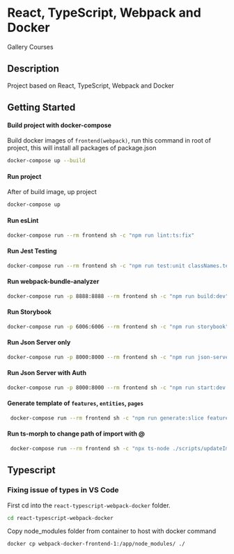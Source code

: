# React, TypeScript, Webpack and Docker

Gallery Courses

## Description

Project based on React, TypeScript, Webpack and Docker

## Getting Started

#### Build project with docker-compose
Build docker images of  ```frontend(webpack)```, run this command in root of project, this 
will install all packages of package.json
```bash
docker-compose up --build   
```
#### Run project
After of build image, up project
```bash
docker-compose up
```
#### Run esLint
```bash
docker-compose run --rm frontend sh -c "npm run lint:ts:fix" 
```
#### Run Jest Testing
```bash
docker-compose run --rm frontend sh -c "npm run test:unit classNames.test.ts"
```
#### Run webpack-bundle-analyzer
```bash
docker-compose run -p 8888:8888 --rm frontend sh -c "npm run build:dev"
```

#### Run Storybook
```bash
docker-compose run -p 6006:6006 --rm frontend sh -c "npm run storybook"
```

#### Run Json Server only
```bash
docker-compose run -p 8000:8000 --rm frontend sh -c "npm run json-server" 
```

#### Run Json Server with Auth
```bash
docker-compose run -p 8000:8000 --rm frontend sh -c "npm run start:dev:server"
```

#### Generate template of `features`, `entities`, `pages`
```bash
 docker-compose run --rm frontend sh -c "npm run generate:slice features testFeature"
```

#### Run ts-morph to change path of import with @
```bash
 docker-compose run --rm frontend sh -c "npx ts-node ./scripts/updateImports.ts"
```

## Typescript
### Fixing issue of types in VS Code

First cd into the ```react-typescript-webpack-docker``` folder.
```bash
cd react-typescript-webpack-docker
```
Copy node_modules folder from container to host with docker command
```bash
docker cp webpack-docker-frontend-1:/app/node_modules/ ./
```